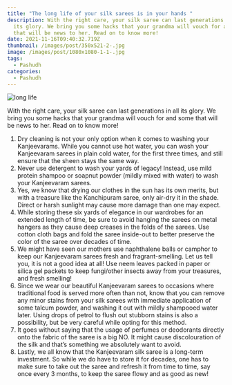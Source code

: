 ```yaml
---
title: "The long life of your silk sarees is in your hands "
description: With the right care, your silk saree can last generations in all
  its glory. We bring you some hacks that your grandma will vouch for and some
  that will be news to her. Read on to know more!
date: 2021-11-16T09:40:32.719Z
thumbnail: /images/post/350x521-2-.jpg
image: /images/post/1080x1080-1-1-.jpg
tags:
  - Pashudh
categories:
  - Pashudh
---
```

![long life](/images/post/1080x1080-1-1-.jpg "long life")

With the right care, your silk saree can last generations in all its glory. We bring you some hacks that your grandma will vouch for and some that will be news to her. Read on to know more!

1. Dry cleaning is not your only option when it comes to washing your Kanjeevarams. While you cannot use hot water, you can wash your Kanjeevaram sarees in plain cold water, for the first three times, and still ensure that the sheen stays the same way. 
2. Never use detergent to wash your yards of legacy! Instead, use mild protein shampoo or soapnut powder (mildly mixed with water) to wash your Kanjeevaram sarees. 
3. Yes, we know that drying our clothes in the sun has its own merits, but with a treasure like the Kanchipuram saree, only air-dry it in the shade. Direct or harsh sunlight may cause more damage than one may expect.
4. While storing these six yards of elegance in our wardrobes for an extended length of time, be sure to avoid hanging the sarees on metal hangers as they cause deep creases in the folds of the sarees. Use cotton cloth bags and fold the saree inside-out to better preserve the color of the saree over decades of time. 
5. We might have seen our mothers use naphthalene balls or camphor to keep our Kanjeevaram sarees fresh and fragrant-smelling. Let us tell you, it is not a good idea at all! Use neem leaves packed in paper or silica gel packets to keep fungi/other insects away from your treasures, and fresh smelling!
6. Since we wear our beautiful Kanjeevaram sarees to occasions where traditional food is served more often than not, know that you can remove any minor stains from your silk sarees with immediate application of some talcum powder, and washing it out with mildly shampooed water later. Using drops of petrol to flush out stubborn stains is also a possibility, but be very careful while opting for this method.
7. It goes without saying that the usage of perfumes or deodorants directly onto the fabric of the saree is a big NO. It might cause discolouration of the silk and that’s something we absolutely want to avoid. 
8. Lastly, we all know that the Kanjeevaram silk saree is a long-term investment. So while we do have to store it for decades, one has to make sure to take out the saree and refresh it from time to time, say once every 3 months, to keep the saree flowy and as good as new!